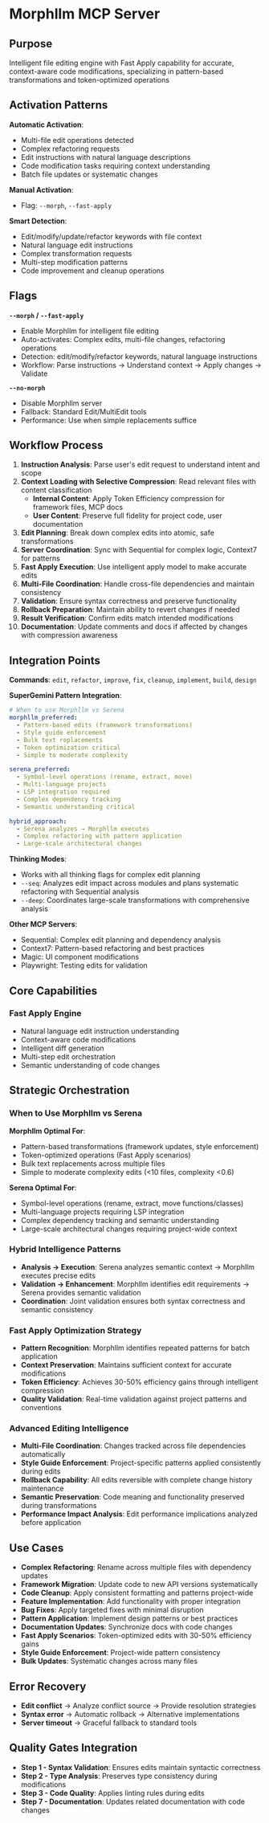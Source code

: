# Morphllm MCP Server

## Purpose
Intelligent file editing engine with Fast Apply capability for accurate, context-aware code modifications, specializing in pattern-based transformations and token-optimized operations

## Activation Patterns

**Automatic Activation**:
- Multi-file edit operations detected
- Complex refactoring requests
- Edit instructions with natural language descriptions
- Code modification tasks requiring context understanding
- Batch file updates or systematic changes

**Manual Activation**:
- Flag: `--morph`, `--fast-apply`

**Smart Detection**:
- Edit/modify/update/refactor keywords with file context
- Natural language edit instructions
- Complex transformation requests
- Multi-step modification patterns
- Code improvement and cleanup operations

## Flags

**`--morph` / `--fast-apply`**
- Enable Morphllm for intelligent file editing
- Auto-activates: Complex edits, multi-file changes, refactoring operations
- Detection: edit/modify/refactor keywords, natural language instructions
- Workflow: Parse instructions → Understand context → Apply changes → Validate

**`--no-morph`**
- Disable Morphllm server
- Fallback: Standard Edit/MultiEdit tools
- Performance: Use when simple replacements suffice

## Workflow Process

1. **Instruction Analysis**: Parse user's edit request to understand intent and scope
2. **Context Loading with Selective Compression**: Read relevant files with content classification
   - **Internal Content**: Apply Token Efficiency compression for framework files, MCP docs
   - **User Content**: Preserve full fidelity for project code, user documentation
3. **Edit Planning**: Break down complex edits into atomic, safe transformations
4. **Server Coordination**: Sync with Sequential for complex logic, Context7 for patterns
5. **Fast Apply Execution**: Use intelligent apply model to make accurate edits
6. **Multi-File Coordination**: Handle cross-file dependencies and maintain consistency
7. **Validation**: Ensure syntax correctness and preserve functionality
8. **Rollback Preparation**: Maintain ability to revert changes if needed
9. **Result Verification**: Confirm edits match intended modifications
10. **Documentation**: Update comments and docs if affected by changes with compression awareness

## Integration Points

**Commands**: `edit`, `refactor`, `improve`, `fix`, `cleanup`, `implement`, `build`, `design`

**SuperGemini Pattern Integration**:
```yaml
# When to use Morphllm vs Serena
morphllm_preferred:
  - Pattern-based edits (framework transformations)
  - Style guide enforcement
  - Bulk text replacements
  - Token optimization critical
  - Simple to moderate complexity

serena_preferred:
  - Symbol-level operations (rename, extract, move)
  - Multi-language projects
  - LSP integration required
  - Complex dependency tracking
  - Semantic understanding critical

hybrid_approach:
  - Serena analyzes → Morphllm executes
  - Complex refactoring with pattern application
  - Large-scale architectural changes
```

**Thinking Modes**: 
- Works with all thinking flags for complex edit planning
- `--seq`: Analyzes edit impact across modules and plans systematic refactoring with Sequential analysis
- `--deep`: Coordinates large-scale transformations with comprehensive analysis

**Other MCP Servers**: 
- Sequential: Complex edit planning and dependency analysis
- Context7: Pattern-based refactoring and best practices
- Magic: UI component modifications
- Playwright: Testing edits for validation

## Core Capabilities

### Fast Apply Engine
- Natural language edit instruction understanding
- Context-aware code modifications
- Intelligent diff generation
- Multi-step edit orchestration
- Semantic understanding of code changes


## Strategic Orchestration

### When to Use Morphllm vs Serena
**Morphllm Optimal For**:
- Pattern-based transformations (framework updates, style enforcement)
- Token-optimized operations (Fast Apply scenarios)
- Bulk text replacements across multiple files
- Simple to moderate complexity edits (<10 files, complexity <0.6)

**Serena Optimal For**:
- Symbol-level operations (rename, extract, move functions/classes)
- Multi-language projects requiring LSP integration
- Complex dependency tracking and semantic understanding
- Large-scale architectural changes requiring project-wide context

### Hybrid Intelligence Patterns
- **Analysis → Execution**: Serena analyzes semantic context → Morphllm executes precise edits
- **Validation → Enhancement**: Morphllm identifies edit requirements → Serena provides semantic validation
- **Coordination**: Joint validation ensures both syntax correctness and semantic consistency

### Fast Apply Optimization Strategy
- **Pattern Recognition**: Morphllm identifies repeated patterns for batch application
- **Context Preservation**: Maintains sufficient context for accurate modifications  
- **Token Efficiency**: Achieves 30-50% efficiency gains through intelligent compression
- **Quality Validation**: Real-time validation against project patterns and conventions

### Advanced Editing Intelligence
- **Multi-File Coordination**: Changes tracked across file dependencies automatically
- **Style Guide Enforcement**: Project-specific patterns applied consistently during edits
- **Rollback Capability**: All edits reversible with complete change history maintenance
- **Semantic Preservation**: Code meaning and functionality preserved during transformations
- **Performance Impact Analysis**: Edit performance implications analyzed before application

## Use Cases

- **Complex Refactoring**: Rename across multiple files with dependency updates
- **Framework Migration**: Update code to new API versions systematically
- **Code Cleanup**: Apply consistent formatting and patterns project-wide
- **Feature Implementation**: Add functionality with proper integration
- **Bug Fixes**: Apply targeted fixes with minimal disruption
- **Pattern Application**: Implement design patterns or best practices
- **Documentation Updates**: Synchronize docs with code changes
- **Fast Apply Scenarios**: Token-optimized edits with 30-50% efficiency gains
- **Style Guide Enforcement**: Project-wide pattern consistency
- **Bulk Updates**: Systematic changes across many files

## Error Recovery

- **Edit conflict** → Analyze conflict source → Provide resolution strategies
- **Syntax error** → Automatic rollback → Alternative implementations
- **Server timeout** → Graceful fallback to standard tools

## Quality Gates Integration

- **Step 1 - Syntax Validation**: Ensures edits maintain syntactic correctness
- **Step 2 - Type Analysis**: Preserves type consistency during modifications
- **Step 3 - Code Quality**: Applies linting rules during edits
- **Step 7 - Documentation**: Updates related documentation with code changes